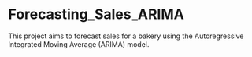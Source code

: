 # Forecasting_Sales_ARIMA
This project aims to forecast sales for a bakery using the Autoregressive Integrated Moving Average (ARIMA) model.

